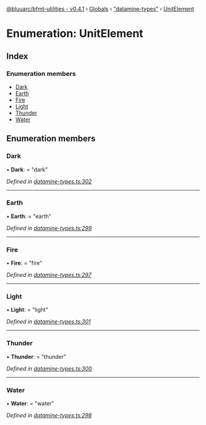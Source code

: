 [@bluuarc/bfmt-utilities - v0.4.1](../README.md) › [Globals](../globals.md) › ["datamine-types"](../modules/_datamine_types_.md) › [UnitElement](_datamine_types_.unitelement.md)

# Enumeration: UnitElement

## Index

### Enumeration members

* [Dark](_datamine_types_.unitelement.md#dark)
* [Earth](_datamine_types_.unitelement.md#earth)
* [Fire](_datamine_types_.unitelement.md#fire)
* [Light](_datamine_types_.unitelement.md#light)
* [Thunder](_datamine_types_.unitelement.md#thunder)
* [Water](_datamine_types_.unitelement.md#water)

## Enumeration members

###  Dark

• **Dark**: = "dark"

*Defined in [datamine-types.ts:302](https://github.com/BluuArc/bfmt-utilities/blob/master/src/datamine-types.ts#L302)*

___

###  Earth

• **Earth**: = "earth"

*Defined in [datamine-types.ts:299](https://github.com/BluuArc/bfmt-utilities/blob/master/src/datamine-types.ts#L299)*

___

###  Fire

• **Fire**: = "fire"

*Defined in [datamine-types.ts:297](https://github.com/BluuArc/bfmt-utilities/blob/master/src/datamine-types.ts#L297)*

___

###  Light

• **Light**: = "light"

*Defined in [datamine-types.ts:301](https://github.com/BluuArc/bfmt-utilities/blob/master/src/datamine-types.ts#L301)*

___

###  Thunder

• **Thunder**: = "thunder"

*Defined in [datamine-types.ts:300](https://github.com/BluuArc/bfmt-utilities/blob/master/src/datamine-types.ts#L300)*

___

###  Water

• **Water**: = "water"

*Defined in [datamine-types.ts:298](https://github.com/BluuArc/bfmt-utilities/blob/master/src/datamine-types.ts#L298)*

